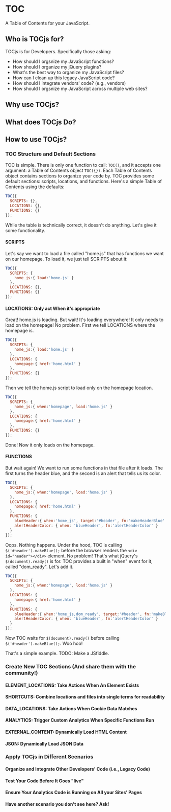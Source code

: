 # TOC

A Table of Contents for your JavaScript.

## Who is TOCjs for?

TOCjs is for Developers.  Specifically those asking:
* How should I orgsnize my JavaScript functions?
* How should I organize my jQuery plugins?
* What's the best way to organize my JavaScript files?
* How can I clean up this legacy JavaScript code?
* How should I integrate vendors' code? (e.g., vendors)
* How should I orgsnize my JavaScript across multiple web sites?

## Why use TOCjs?

## What does TOCjs Do?

## How to use TOCjs?

### TOC Structure and Default Sections

TOC is simple.  There is only one function to call: ```TOC()```, and it accepts one argument: a Table of Contents object ```TOC({})```.
Each Table of Contents object contains sections to organize your code by.  TOC provides some default sections: scripts, locations, and functions.  Here's a simple Table of Contents using the defaults:

```JavaScript
TOC({
  SCRIPTS: {},
  LOCATIONS: {},
  FUNCTIONS: {}
});
```

While the table is technically correct, it doesn't do anything.  Let's give it some functionality.

#### SCRIPTS

Let's say we want to load a file called "home.js" that has functions we want on our homepage.  To load it, we just tell SCRIPTS about it:

```JavaScript
TOC({
  SCRIPTS: {
    home_js:{ load:'home.js' }
  },
  LOCATIONS: {},
  FUNCTIONS: {}
});
```

#### LOCATIONS: Only act When it's appropriate

Great! home.js is loading.  But wait!  It's loading everywhere!  It only needs to load on the homepage!  No problem.  First we tell LOCATIONS where the homepage is.

```JavaScript
TOC({
  SCRIPTS: {
    home_js:{ load:'home.js' }
  },
  LOCATIONS: {
    homepage:{ href:'home.html' }
  },
  FUNCTIONS: {}
});
```

Then we tell the home.js script to load only on the homepage location.

```JavaScript
TOC({
  SCRIPTS: {
    home_js:{ when:'homepage', load:'home.js' }
  },
  LOCATIONS: {
    homepage:{ href:'home.html' }
  },
  FUNCTIONS: {}
});
```

Done!  Now it only loads on the homepage.

#### FUNCTIONS

But wait again!  We want to run some functions in that file after it loads.  The first turns the header blue, and the second is an alert that tells us its color.

```JavaScript
TOC({
  SCRIPTS: {
    home_js:{ when:'homepage', load:'home.js' }
  },
  LOCATIONS: {
    homepage:{ href:'home.html' }
  },
  FUNCTIONS: {
    blueHeader:{ when:'home_js', target:'#header', fn:'makeHeaderBlue' },
    alertHeaderColor: { when: 'blueHeader', fn:'alertHeaderColor' }
  }
});
```

Oops.  Nothing happens.  Under the hood, TOC is calling ```$('#header').makeBlue();``` before the browser renders the ```<div id="header"></div>``` element.
No problem!  That's what jQuery's ```$(document).ready()``` is for.  TOC provides a built in "when" event for it, called "dom_ready".  Let's add it.

```JavaScript
TOC({
  SCRIPTS: {
    home_js:{ when:'homepage', load:'home.js' }
  },
  LOCATIONS: {
    homepage:{ href:'home.html' }
  },
  FUNCTIONS: {
    blueHeader:{ when:'home_js,dom_ready', target:'#header', fn:'makeBlue' },
    alertHeaderColor: { when: 'blueHeader', fn:'alertHeaderColor' }
  }
});
```

Now TOC waits for ```$(document).ready()``` before calling ```$('#header').makeBlue();```.  Woo hoo!

That's a simple example. TODO: Make a JSfiddle.

### Create New TOC Sections (And share them with the community!)
#### ELEMENT_LOCATIONS: Take Actions When An Element Exists
#### SHORTCUTS: Combine locations and files into single terms for readability
#### DATA_LOCATIONS: Take Actions When Cookie Data Matches
#### ANALYTICS: Trigger Custom Analytics When Specific Functions Run
#### EXTERNAL_CONTENT: Dynamically Load HTML Content
#### JSON: Dynamically Load JSON Data

### Apply TOCjs in Different Scenarios
#### Organize and Integrate Other Developers' Code (i.e., Legacy Code)
#### Test Your Code Before It Goes "live"
#### Ensure Your Analytics Code is Running on All your Sites' Pages
#### Have another scenario you don't see here? Ask!
